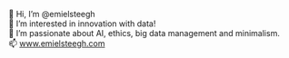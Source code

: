 👋 Hi, I’m @emielsteegh\
👀 I’m interested in innovation with data!\
🌱 I’m passionate about AI, ethics, big data management and minimalism.\
📫 www.emielsteegh.com

<!---
emielsteegh/emielsteegh is a ✨ special ✨ repository because its `README.md` (this file) appears on your GitHub profile.
You can click the Preview link to take a look at your changes.
--->
